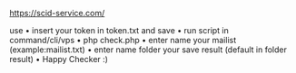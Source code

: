 https://scid-service.com/

use 
• insert your token in token.txt and save
• run script in command/cli/vps
• php check.php
• enter name your mailist (example:mailist.txt)
• enter name folder your save result (default in folder result)
• Happy Checker :)
